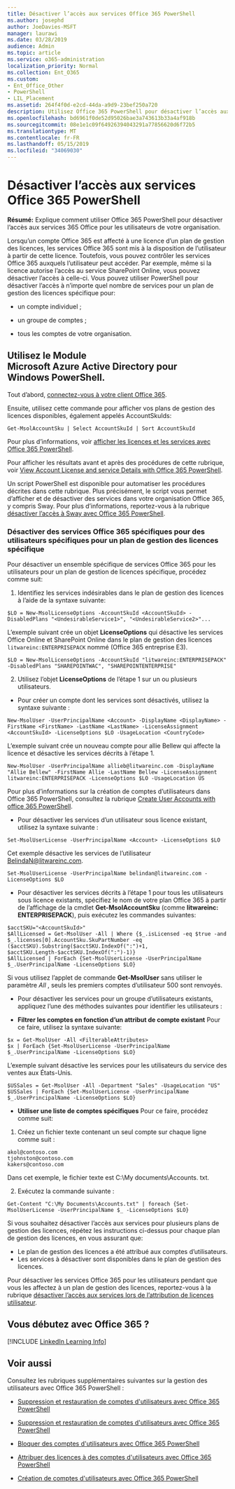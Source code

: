 ```yaml
---
title: Désactiver l’accès aux services Office 365 PowerShell
ms.author: josephd
author: JoeDavies-MSFT
manager: laurawi
ms.date: 03/28/2019
audience: Admin
ms.topic: article
ms.service: o365-administration
localization_priority: Normal
ms.collection: Ent_O365
ms.custom:
- Ent_Office_Other
- PowerShell
- LIL_Placement
ms.assetid: 264f4f0d-e2cd-44da-a9d9-23bef250a720
description: Utilisez Office 365 PowerShell pour désactiver l’accès aux services 365 Office pour les utilisateurs.
ms.openlocfilehash: bd6961f0de52d95026bae3a743613b33a4af918b
ms.sourcegitcommit: 08e1e1c09f64926394043291a77856620d6f72b5
ms.translationtype: MT
ms.contentlocale: fr-FR
ms.lasthandoff: 05/15/2019
ms.locfileid: "34069030"
---
```

# <a name="disable-access-to-services-with-office-365-powershell"></a>Désactiver l’accès aux services Office 365 PowerShell

**Résumé:** Explique comment utiliser Office 365 PowerShell pour désactiver l’accès aux services 365 Office pour les utilisateurs de votre organisation.
  
Lorsqu’un compte Office 365 est affecté à une licence d’un plan de gestion des licences, les services Office 365 sont mis à la disposition de l’utilisateur à partir de cette licence. Toutefois, vous pouvez contrôler les services Office 365 auxquels l’utilisateur peut accéder. Par exemple, même si la licence autorise l’accès au service SharePoint Online, vous pouvez désactiver l’accès à celle-ci. Vous pouvez utiliser PowerShell pour désactiver l’accès à n’importe quel nombre de services pour un plan de gestion des licences spécifique pour:

- un compte individuel ;
    
- un groupe de comptes ;
    
- tous les comptes de votre organisation.

## <a name="use-the-microsoft-azure-active-directory-module-for-windows-powershell"></a>Utilisez le Module Microsoft Azure Active Directory pour Windows PowerShell.

Tout d’abord, [connectez-vous à votre client Office 365](connect-to-office-365-powershell.md#connect-with-the-microsoft-azure-active-directory-module-for-windows-powershell).

Ensuite, utilisez cette commande pour afficher vos plans de gestion des licences disponibles, également appelés AccountSkuIds:

```
Get-MsolAccountSku | Select AccountSkuId | Sort AccountSkuId
```

Pour plus d’informations, voir [afficher les licences et les services avec Office 365 PowerShell](view-licenses-and-services-with-office-365-powershell.md).
    
Pour afficher les résultats avant et après des procédures de cette rubrique, voir [View Account License and service Details with Office 365 PowerShell](view-account-license-and-service-details-with-office-365-powershell.md).
    
Un script PowerShell est disponible pour automatiser les procédures décrites dans cette rubrique. Plus précisément, le script vous permet d’afficher et de désactiver des services dans votre organisation Office 365, y compris Sway. Pour plus d’informations, reportez-vous à la rubrique [désactiver l’accès à Sway avec Office 365 PowerShell](disable-access-to-sway-with-office-365-powershell.md).
    
    
### <a name="disable-specific-office-365-services-for-specific-users-for-a-specific-licensing-plan"></a>Désactiver des services Office 365 spécifiques pour des utilisateurs spécifiques pour un plan de gestion des licences spécifique
  
Pour désactiver un ensemble spécifique de services Office 365 pour les utilisateurs pour un plan de gestion de licences spécifique, procédez comme suit:
  
1. Identifiez les services indésirables dans le plan de gestion des licences à l’aide de la syntaxe suivante:
    
  ```
  $LO = New-MsolLicenseOptions -AccountSkuId <AccountSkuId> -DisabledPlans "<UndesirableService1>", "<UndesirableService2>"...
  ```

  L’exemple suivant crée un objet **LicenseOptions** qui désactive les services Office Online et SharePoint Online dans le plan de gestion des licences `litwareinc:ENTERPRISEPACK` nommé (Office 365 entreprise E3).
    
  ```
  $LO = New-MsolLicenseOptions -AccountSkuId "litwareinc:ENTERPRISEPACK" -DisabledPlans "SHAREPOINTWAC", "SHAREPOINTENTERPRISE"
  ```

2. Utilisez l’objet **LicenseOptions** de l’étape 1 sur un ou plusieurs utilisateurs.
    
  - Pour créer un compte dont les services sont désactivés, utilisez la syntaxe suivante :
    
  ```
  New-MsolUser -UserPrincipalName <Account> -DisplayName <DisplayName> -FirstName <FirstName> -LastName <LastName> -LicenseAssignment <AccountSkuId> -LicenseOptions $LO -UsageLocation <CountryCode>
  ```

  L’exemple suivant crée un nouveau compte pour allie Bellew qui affecte la licence et désactive les services décrits à l’étape 1.
    
  ```
  New-MsolUser -UserPrincipalName allieb@litwareinc.com -DisplayName "Allie Bellew" -FirstName Allie -LastName Bellew -LicenseAssignment litwareinc:ENTERPRISEPACK -LicenseOptions $LO -UsageLocation US
  ```

  Pour plus d’informations sur la création de comptes d’utilisateurs dans Office 365 PowerShell, consultez la rubrique [Create User Accounts with office 365 PowerShell](create-user-accounts-with-office-365-powershell.md).
    
  - Pour désactiver les services d’un utilisateur sous licence existant, utilisez la syntaxe suivante :
    
  ```
  Set-MsolUserLicense -UserPrincipalName <Account> -LicenseOptions $LO
  ```

  Cet exemple désactive les services de l’utilisateur BelindaN@litwareinc.com.
    
  ```
  Set-MsolUserLicense -UserPrincipalName belindan@litwareinc.com -LicenseOptions $LO
  ```

  - Pour désactiver les services décrits à l’étape 1 pour tous les utilisateurs sous licence existants, spécifiez le nom de votre plan Office 365 à partir de l’affichage de la cmdlet **Get-MsolAccountSku** (comme **litwareinc: ENTERPRISEPACK**), puis exécutez les commandes suivantes:
    
  ```
  $acctSKU="<AccountSkuId>"
  $AllLicensed = Get-MsolUser -All | Where {$_.isLicensed -eq $true -and $_.licenses[0].AccountSku.SkuPartNumber -eq ($acctSKU).Substring($acctSKU.IndexOf(":")+1, $acctSKU.Length-$acctSKU.IndexOf(":")-1)}
  $AllLicensed | ForEach {Set-MsolUserLicense -UserPrincipalName $_.UserPrincipalName -LicenseOptions $LO}
  ```

  Si vous utilisez l’applet de commande **Get-MsolUser** sans utiliser le paramètre _All_ , seuls les premiers comptes d’utilisateur 500 sont renvoyés.


  - Pour désactiver les services pour un groupe d’utilisateurs existants, appliquez l’une des méthodes suivantes pour identifier les utilisateurs :
    
  - **Filtrer les comptes en fonction d’un attribut de compte existant** Pour ce faire, utilisez la syntaxe suivante:
    
  ```
  $x = Get-MsolUser -All <FilterableAttributes>
  $x | ForEach {Set-MsolUserLicense -UserPrincipalName $_.UserPrincipalName -LicenseOptions $LO}
  ```

  L’exemple suivant désactive les services pour les utilisateurs du service des ventes aux États-Unis.
    
  ```
  $USSales = Get-MsolUser -All -Department "Sales" -UsageLocation "US"
  $USSales | ForEach {Set-MsolUserLicense -UserPrincipalName $_.UserPrincipalName -LicenseOptions $LO}
  ```

  - **Utiliser une liste de comptes spécifiques** Pour ce faire, procédez comme suit:
    
1. Créez un fichier texte contenant un seul compte sur chaque ligne comme suit :
    
  ```
  akol@contoso.com
  tjohnston@contoso.com
  kakers@contoso.com
  ```

  Dans cet exemple, le fichier texte est C:\\My documents\\Accounts. txt.
    
2. Exécutez la commande suivante :
    
  ```
  Get-Content "C:\My Documents\Accounts.txt" | foreach {Set-MsolUserLicense -UserPrincipalName $_ -LicenseOptions $LO}
  ```

Si vous souhaitez désactiver l’accès aux services pour plusieurs plans de gestion des licences, répétez les instructions ci-dessus pour chaque plan de gestion des licences, en vous assurant que:

- Le plan de gestion des licences a été attribué aux comptes d’utilisateurs.
- Les services à désactiver sont disponibles dans le plan de gestion des licences.

Pour désactiver les services Office 365 pour les utilisateurs pendant que vous les affectez à un plan de gestion des licences, reportez-vous à la rubrique [désactiver l’accès aux services lors de l’attribution de licences utilisateur](disable-access-to-services-while-assigning-user-licenses.md).


## <a name="new-to-office-365"></a>Vous débutez avec Office 365 ?
<a name="LinkedIn"> </a>

[!INCLUDE [LinkedIn Learning Info](../common/office/linkedin-learning-info.md)]
   
## <a name="see-also"></a>Voir aussi
<a name="SeeAlso"> </a>

Consultez les rubriques supplémentaires suivantes sur la gestion des utilisateurs avec Office 365 PowerShell :
  
- [Suppression et restauration de comptes d'utilisateurs avec Office 365 PowerShell](delete-and-restore-user-accounts-with-office-365-powershell.md)
    
- [Suppression et restauration de comptes d'utilisateurs avec Office 365 PowerShell](delete-and-restore-user-accounts-with-office-365-powershell.md)
    
- [Bloquer des comptes d'utilisateurs avec Office 365 PowerShell](block-user-accounts-with-office-365-powershell.md)
    
- [Attribuer des licences à des comptes d'utilisateurs avec Office 365 PowerShell](assign-licenses-to-user-accounts-with-office-365-powershell.md)
    
- [Création de comptes d'utilisateurs avec Office 365 PowerShell](create-user-accounts-with-office-365-powershell.md)
    

